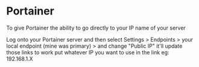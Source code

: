 # Portainer

To give Portainer the ability to go directly to your IP name of your server

Log onto your Portainer server and then select Settings > Endpoints > your local endpoint (mine was primary) > and change "Public IP" it'll update those links to work put whatever IP you want to use in the link eg: 192.168.1.X
